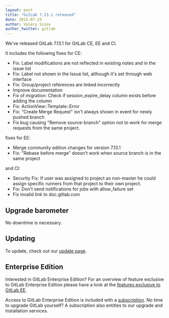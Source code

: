 ```yaml
---
layout: post
title: "GitLab 7.13.1 released"
date: 2015-07-23
author: Valery Sizov
author_twitter: gitlab
---
```


We've released GitLab 7.13.1 for GitLab CE, EE and CI.

It includes the following fixes for CE:

  - Fix: Label modifications are not reflected in existing notes and in the issue list
  - Fix: Label not shown in the Issue list, although it's set through web interface
  - Fix: Group/project references are linked incorrectly
  - Improve documentation
  - Fix of migration: Check if session_expire_delay column exists before adding the column
  - Fix: ActionView::Template::Error
  - Fix: "Create Merge Request" isn't always shown in event for newly pushed branch
  - Fix bug causing "Remove source-branch" option not to work for merge requests from the same project.

fixes for EE:

  - Merge community edition changes for version 7.13.1
  - Fix: "Rebase before merge" doesn't work when source branch is in the same project

and CI:

  - Security Fix: If user was assigned to project as non-master he could assign specific runners from that project to their own project.
  - Fix: Don't send notifications for jobs with allow_failure set
  - Fix invalid link to doc.gitlab.com

<!-- more -->

## Upgrade barometer

No downtime is necessary.

## Updating

To update, check out our [update page](https://about.gitlab.com/update).

## Enterprise Edition

Interested in GitLab Enterprise Edition?
For an overview of feature exclusive to GitLab Enterprise Edition please have a look at the [features exclusive to GitLab EE](http://about.gitlab.com/features/#enterprise).

Access to GitLab Enterprise Edition is included with a [subscription](http://www.gitlab.com/pricing).
No time to upgrade GitLab yourself?
A subscription also entitles to our upgrade and installation services.